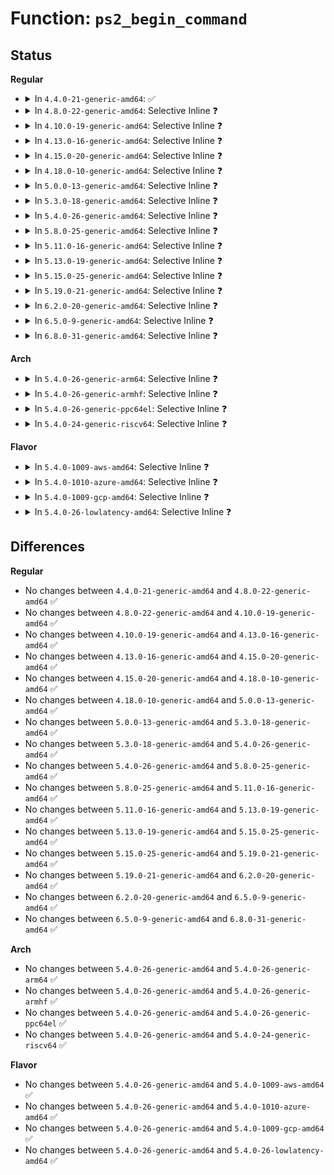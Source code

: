# Function: <code>ps2_begin_command</code>

## Status
<b>Regular</b>
<ul>
<li>
<details>
<summary>In <code>4.4.0-21-generic-amd64</code>: ✅</summary>

```c
void ps2_begin_command(struct ps2dev * ps2dev)
```

```json
{
  "name": "ps2_begin_command",
  "collision_type": "Unique Global",
  "inline_type": "No",
  "funcs": [
    {
      "addr": 18446744071585553968,
      "name": "ps2_begin_command",
      "external": true,
      "loc": "drivers/input/serio/libps2.c:57",
      "file": "drivers/input/serio/libps2.c",
      "inline": "seen, unknown",
      "caller_inline": [],
      "caller_func": [
        "drivers/input/serio/libps2.c:ps2_drain",
        "drivers/input/serio/libps2.c:ps2_command"
      ]
    }
  ],
  "symbols": [
    {
      "addr": 18446744071585553968,
      "name": "ps2_begin_command",
      "section": ".text",
      "bind": "STB_GLOBAL",
      "size": 42
    }
  ]
}
```
</details>
</li>
<li>
<details>
<summary>In <code>4.8.0-22-generic-amd64</code>: Selective Inline ❓</summary>

```c
void ps2_begin_command(struct ps2dev * ps2dev)
```

```json
{
  "name": "ps2_begin_command",
  "collision_type": "Unique Global",
  "inline_type": "Selective",
  "funcs": [
    {
      "addr": 18446744071585950467,
      "name": "ps2_begin_command",
      "external": true,
      "loc": "drivers/input/serio/libps2.c:57",
      "file": "drivers/input/serio/libps2.c",
      "inline": "not declared, inlined",
      "caller_inline": [
        "drivers/input/serio/libps2.c:ps2_command",
        "drivers/input/serio/libps2.c:ps2_drain"
      ],
      "caller_func": []
    }
  ],
  "symbols": [
    {
      "addr": 18446744071585947824,
      "name": "ps2_begin_command",
      "section": ".text",
      "bind": "STB_GLOBAL",
      "size": 40
    }
  ]
}
```
</details>
</li>
<li>
<details>
<summary>In <code>4.10.0-19-generic-amd64</code>: Selective Inline ❓</summary>

```c
void ps2_begin_command(struct ps2dev * ps2dev)
```

```json
{
  "name": "ps2_begin_command",
  "collision_type": "Unique Global",
  "inline_type": "Selective",
  "funcs": [
    {
      "addr": 18446744071586138883,
      "name": "ps2_begin_command",
      "external": true,
      "loc": "drivers/input/serio/libps2.c:57",
      "file": "drivers/input/serio/libps2.c",
      "inline": "not declared, inlined",
      "caller_inline": [
        "drivers/input/serio/libps2.c:ps2_command",
        "drivers/input/serio/libps2.c:ps2_drain"
      ],
      "caller_func": []
    }
  ],
  "symbols": [
    {
      "addr": 18446744071586136272,
      "name": "ps2_begin_command",
      "section": ".text",
      "bind": "STB_GLOBAL",
      "size": 40
    }
  ]
}
```
</details>
</li>
<li>
<details>
<summary>In <code>4.13.0-16-generic-amd64</code>: Selective Inline ❓</summary>

```c
void ps2_begin_command(struct ps2dev * ps2dev)
```

```json
{
  "name": "ps2_begin_command",
  "collision_type": "Unique Global",
  "inline_type": "Selective",
  "funcs": [
    {
      "addr": 18446744071586227827,
      "name": "ps2_begin_command",
      "external": true,
      "loc": "drivers/input/serio/libps2.c:57",
      "file": "drivers/input/serio/libps2.c",
      "inline": "not declared, inlined",
      "caller_inline": [
        "drivers/input/serio/libps2.c:ps2_command",
        "drivers/input/serio/libps2.c:ps2_drain"
      ],
      "caller_func": []
    }
  ],
  "symbols": [
    {
      "addr": 18446744071586225200,
      "name": "ps2_begin_command",
      "section": ".text",
      "bind": "STB_GLOBAL",
      "size": 40
    }
  ]
}
```
</details>
</li>
<li>
<details>
<summary>In <code>4.15.0-20-generic-amd64</code>: Selective Inline ❓</summary>

```c
void ps2_begin_command(struct ps2dev * ps2dev)
```

```json
{
  "name": "ps2_begin_command",
  "collision_type": "Unique Global",
  "inline_type": "Selective",
  "funcs": [
    {
      "addr": 18446744071586691107,
      "name": "ps2_begin_command",
      "external": true,
      "loc": "drivers/input/serio/libps2.c:57",
      "file": "drivers/input/serio/libps2.c",
      "inline": "not declared, inlined",
      "caller_inline": [
        "drivers/input/serio/libps2.c:ps2_command",
        "drivers/input/serio/libps2.c:ps2_drain"
      ],
      "caller_func": []
    }
  ],
  "symbols": [
    {
      "addr": 18446744071586688480,
      "name": "ps2_begin_command",
      "section": ".text",
      "bind": "STB_GLOBAL",
      "size": 40
    }
  ]
}
```
</details>
</li>
<li>
<details>
<summary>In <code>4.18.0-10-generic-amd64</code>: Selective Inline ❓</summary>

```c
void ps2_begin_command(struct ps2dev * ps2dev)
```

```json
{
  "name": "ps2_begin_command",
  "collision_type": "Unique Global",
  "inline_type": "Selective",
  "funcs": [
    {
      "addr": 18446744071586957387,
      "name": "ps2_begin_command",
      "external": true,
      "loc": "drivers/input/serio/libps2.c:105",
      "file": "drivers/input/serio/libps2.c",
      "inline": "not declared, inlined",
      "caller_inline": [
        "drivers/input/serio/libps2.c:ps2_sliced_command",
        "drivers/input/serio/libps2.c:ps2_command",
        "drivers/input/serio/libps2.c:ps2_drain"
      ],
      "caller_func": []
    }
  ],
  "symbols": [
    {
      "addr": 18446744071586953872,
      "name": "ps2_begin_command",
      "section": ".text",
      "bind": "STB_GLOBAL",
      "size": 40
    }
  ]
}
```
</details>
</li>
<li>
<details>
<summary>In <code>5.0.0-13-generic-amd64</code>: Selective Inline ❓</summary>

```c
void ps2_begin_command(struct ps2dev * ps2dev)
```

```json
{
  "name": "ps2_begin_command",
  "collision_type": "Unique Global",
  "inline_type": "Selective",
  "funcs": [
    {
      "addr": 18446744071587118251,
      "name": "ps2_begin_command",
      "external": true,
      "loc": "drivers/input/serio/libps2.c:105",
      "file": "drivers/input/serio/libps2.c",
      "inline": "not declared, inlined",
      "caller_inline": [
        "drivers/input/serio/libps2.c:ps2_sliced_command",
        "drivers/input/serio/libps2.c:ps2_command",
        "drivers/input/serio/libps2.c:ps2_drain"
      ],
      "caller_func": []
    }
  ],
  "symbols": [
    {
      "addr": 18446744071587114736,
      "name": "ps2_begin_command",
      "section": ".text",
      "bind": "STB_GLOBAL",
      "size": 40
    }
  ]
}
```
</details>
</li>
<li>
<details>
<summary>In <code>5.3.0-18-generic-amd64</code>: Selective Inline ❓</summary>

```c
void ps2_begin_command(struct ps2dev * ps2dev)
```

```json
{
  "name": "ps2_begin_command",
  "collision_type": "Unique Global",
  "inline_type": "Selective",
  "funcs": [
    {
      "addr": 18446744071587382891,
      "name": "ps2_begin_command",
      "external": true,
      "loc": "drivers/input/serio/libps2.c:101",
      "file": "drivers/input/serio/libps2.c",
      "inline": "not declared, inlined",
      "caller_inline": [
        "drivers/input/serio/libps2.c:ps2_sliced_command",
        "drivers/input/serio/libps2.c:ps2_command",
        "drivers/input/serio/libps2.c:ps2_drain"
      ],
      "caller_func": []
    }
  ],
  "symbols": [
    {
      "addr": 18446744071587379312,
      "name": "ps2_begin_command",
      "section": ".text",
      "bind": "STB_GLOBAL",
      "size": 40
    }
  ]
}
```
</details>
</li>
<li>
<details>
<summary>In <code>5.4.0-26-generic-amd64</code>: Selective Inline ❓</summary>

```c
void ps2_begin_command(struct ps2dev * ps2dev)
```

```json
{
  "name": "ps2_begin_command",
  "collision_type": "Unique Global",
  "inline_type": "Selective",
  "funcs": [
    {
      "addr": 18446744071587584827,
      "name": "ps2_begin_command",
      "external": true,
      "loc": "drivers/input/serio/libps2.c:101",
      "file": "drivers/input/serio/libps2.c",
      "inline": "not declared, inlined",
      "caller_inline": [
        "drivers/input/serio/libps2.c:ps2_sliced_command",
        "drivers/input/serio/libps2.c:ps2_command",
        "drivers/input/serio/libps2.c:ps2_drain"
      ],
      "caller_func": []
    }
  ],
  "symbols": [
    {
      "addr": 18446744071587581232,
      "name": "ps2_begin_command",
      "section": ".text",
      "bind": "STB_GLOBAL",
      "size": 40
    }
  ]
}
```
</details>
</li>
<li>
<details>
<summary>In <code>5.8.0-25-generic-amd64</code>: Selective Inline ❓</summary>

```c
void ps2_begin_command(struct ps2dev * ps2dev)
```

```json
{
  "name": "ps2_begin_command",
  "collision_type": "Unique Global",
  "inline_type": "Selective",
  "funcs": [
    {
      "addr": 18446744071588446284,
      "name": "ps2_begin_command",
      "external": true,
      "loc": "drivers/input/serio/libps2.c:101",
      "file": "drivers/input/serio/libps2.c",
      "inline": "not declared, inlined",
      "caller_inline": [
        "drivers/input/serio/libps2.c:ps2_sliced_command",
        "drivers/input/serio/libps2.c:ps2_command",
        "drivers/input/serio/libps2.c:ps2_drain"
      ],
      "caller_func": []
    }
  ],
  "symbols": [
    {
      "addr": 18446744071588442688,
      "name": "ps2_begin_command",
      "section": ".text",
      "bind": "STB_GLOBAL",
      "size": 40
    }
  ]
}
```
</details>
</li>
<li>
<details>
<summary>In <code>5.11.0-16-generic-amd64</code>: Selective Inline ❓</summary>

```c
void ps2_begin_command(struct ps2dev * ps2dev)
```

```json
{
  "name": "ps2_begin_command",
  "collision_type": "Unique Global",
  "inline_type": "Selective",
  "funcs": [
    {
      "addr": 18446744071588476252,
      "name": "ps2_begin_command",
      "external": true,
      "loc": "drivers/input/serio/libps2.c:101",
      "file": "drivers/input/serio/libps2.c",
      "inline": "not declared, inlined",
      "caller_inline": [
        "drivers/input/serio/libps2.c:ps2_sliced_command",
        "drivers/input/serio/libps2.c:ps2_command",
        "drivers/input/serio/libps2.c:ps2_drain"
      ],
      "caller_func": []
    }
  ],
  "symbols": [
    {
      "addr": 18446744071588472672,
      "name": "ps2_begin_command",
      "section": ".text",
      "bind": "STB_GLOBAL",
      "size": 40
    }
  ]
}
```
</details>
</li>
<li>
<details>
<summary>In <code>5.13.0-19-generic-amd64</code>: Selective Inline ❓</summary>

```c
void ps2_begin_command(struct ps2dev * ps2dev)
```

```json
{
  "name": "ps2_begin_command",
  "collision_type": "Unique Global",
  "inline_type": "Selective",
  "funcs": [
    {
      "addr": 18446744071588358364,
      "name": "ps2_begin_command",
      "external": true,
      "loc": "drivers/input/serio/libps2.c:101",
      "file": "drivers/input/serio/libps2.c",
      "inline": "not declared, inlined",
      "caller_inline": [
        "drivers/input/serio/libps2.c:ps2_sliced_command",
        "drivers/input/serio/libps2.c:ps2_command",
        "drivers/input/serio/libps2.c:ps2_drain"
      ],
      "caller_func": []
    }
  ],
  "symbols": [
    {
      "addr": 18446744071588354880,
      "name": "ps2_begin_command",
      "section": ".text",
      "bind": "STB_GLOBAL",
      "size": 40
    }
  ]
}
```
</details>
</li>
<li>
<details>
<summary>In <code>5.15.0-25-generic-amd64</code>: Selective Inline ❓</summary>

```c
void ps2_begin_command(struct ps2dev * ps2dev)
```

```json
{
  "name": "ps2_begin_command",
  "collision_type": "Unique Global",
  "inline_type": "Selective",
  "funcs": [
    {
      "addr": 18446744071589021996,
      "name": "ps2_begin_command",
      "external": true,
      "loc": "drivers/input/serio/libps2.c:101",
      "file": "drivers/input/serio/libps2.c",
      "inline": "not declared, inlined",
      "caller_inline": [
        "drivers/input/serio/libps2.c:ps2_sliced_command",
        "drivers/input/serio/libps2.c:ps2_command",
        "drivers/input/serio/libps2.c:ps2_drain"
      ],
      "caller_func": []
    }
  ],
  "symbols": [
    {
      "addr": 18446744071589018304,
      "name": "ps2_begin_command",
      "section": ".text",
      "bind": "STB_GLOBAL",
      "size": 40
    }
  ]
}
```
</details>
</li>
<li>
<details>
<summary>In <code>5.19.0-21-generic-amd64</code>: Selective Inline ❓</summary>

```c
void ps2_begin_command(struct ps2dev * ps2dev)
```

```json
{
  "name": "ps2_begin_command",
  "collision_type": "Unique Global",
  "inline_type": "Selective",
  "funcs": [
    {
      "addr": 18446744071590460108,
      "name": "ps2_begin_command",
      "external": true,
      "loc": "drivers/input/serio/libps2.c:101",
      "file": "drivers/input/serio/libps2.c",
      "inline": "not declared, inlined",
      "caller_inline": [
        "drivers/input/serio/libps2.c:ps2_sliced_command",
        "drivers/input/serio/libps2.c:ps2_command",
        "drivers/input/serio/libps2.c:ps2_drain"
      ],
      "caller_func": []
    }
  ],
  "symbols": [
    {
      "addr": 18446744071590457392,
      "name": "ps2_begin_command",
      "section": ".text",
      "bind": "STB_GLOBAL",
      "size": 48
    }
  ]
}
```
</details>
</li>
<li>
<details>
<summary>In <code>6.2.0-20-generic-amd64</code>: Selective Inline ❓</summary>

```c
void ps2_begin_command(struct ps2dev * ps2dev)
```

```json
{
  "name": "ps2_begin_command",
  "collision_type": "Unique Global",
  "inline_type": "Selective",
  "funcs": [
    {
      "addr": 18446744071592102492,
      "name": "ps2_begin_command",
      "external": true,
      "loc": "drivers/input/serio/libps2.c:102",
      "file": "drivers/input/serio/libps2.c",
      "inline": "not declared, inlined",
      "caller_inline": [
        "drivers/input/serio/libps2.c:ps2_sliced_command",
        "drivers/input/serio/libps2.c:ps2_command",
        "drivers/input/serio/libps2.c:ps2_drain"
      ],
      "caller_func": []
    }
  ],
  "symbols": [
    {
      "addr": 18446744071592099632,
      "name": "ps2_begin_command",
      "section": ".text",
      "bind": "STB_GLOBAL",
      "size": 48
    }
  ]
}
```
</details>
</li>
<li>
<details>
<summary>In <code>6.5.0-9-generic-amd64</code>: Selective Inline ❓</summary>

```c
void ps2_begin_command(struct ps2dev * ps2dev)
```

```json
{
  "name": "ps2_begin_command",
  "collision_type": "Unique Global",
  "inline_type": "Selective",
  "funcs": [
    {
      "addr": 18446744071592526220,
      "name": "ps2_begin_command",
      "external": true,
      "loc": "drivers/input/serio/libps2.c:129",
      "file": "drivers/input/serio/libps2.c",
      "inline": "not declared, inlined",
      "caller_inline": [
        "drivers/input/serio/libps2.c:ps2_sliced_command",
        "drivers/input/serio/libps2.c:ps2_command",
        "drivers/input/serio/libps2.c:ps2_drain"
      ],
      "caller_func": []
    }
  ],
  "symbols": [
    {
      "addr": 18446744071592523280,
      "name": "ps2_begin_command",
      "section": ".text",
      "bind": "STB_GLOBAL",
      "size": 48
    }
  ]
}
```
</details>
</li>
<li>
<details>
<summary>In <code>6.8.0-31-generic-amd64</code>: Selective Inline ❓</summary>

```c
void ps2_begin_command(struct ps2dev * ps2dev)
```

```json
{
  "name": "ps2_begin_command",
  "collision_type": "Unique Global",
  "inline_type": "Selective",
  "funcs": [
    {
      "addr": 18446744071593270812,
      "name": "ps2_begin_command",
      "external": true,
      "loc": "drivers/input/serio/libps2.c:129",
      "file": "drivers/input/serio/libps2.c",
      "inline": "not declared, inlined",
      "caller_inline": [
        "drivers/input/serio/libps2.c:ps2_sliced_command",
        "drivers/input/serio/libps2.c:ps2_command",
        "drivers/input/serio/libps2.c:ps2_drain"
      ],
      "caller_func": []
    }
  ],
  "symbols": [
    {
      "addr": 18446744071593267872,
      "name": "ps2_begin_command",
      "section": ".text",
      "bind": "STB_GLOBAL",
      "size": 48
    }
  ]
}
```
</details>
</li>
</ul>
<b>Arch</b>
<ul>
<li>
<details>
<summary>In <code>5.4.0-26-generic-arm64</code>: Selective Inline ❓</summary>

```c
void ps2_begin_command(struct ps2dev * ps2dev)
```

```json
{
  "name": "ps2_begin_command",
  "collision_type": "Unique Global",
  "inline_type": "Selective",
  "funcs": [
    {
      "addr": 18446603336500726152,
      "name": "ps2_begin_command",
      "external": true,
      "loc": "drivers/input/serio/libps2.c:101",
      "file": "drivers/input/serio/libps2.c",
      "inline": "not declared, inlined",
      "caller_inline": [
        "drivers/input/serio/libps2.c:ps2_sliced_command",
        "drivers/input/serio/libps2.c:ps2_command",
        "drivers/input/serio/libps2.c:ps2_drain"
      ],
      "caller_func": []
    }
  ],
  "symbols": [
    {
      "addr": 18446603336500722008,
      "name": "ps2_begin_command",
      "section": ".text",
      "bind": "STB_GLOBAL",
      "size": 56
    }
  ]
}
```
</details>
</li>
<li>
<details>
<summary>In <code>5.4.0-26-generic-armhf</code>: Selective Inline ❓</summary>

```c
void ps2_begin_command(struct ps2dev * ps2dev)
```

```json
{
  "name": "ps2_begin_command",
  "collision_type": "Unique Global",
  "inline_type": "Selective",
  "funcs": [
    {
      "addr": 3233248332,
      "name": "ps2_begin_command",
      "external": true,
      "loc": "drivers/input/serio/libps2.c:101",
      "file": "drivers/input/serio/libps2.c",
      "inline": "not declared, inlined",
      "caller_inline": [
        "drivers/input/serio/libps2.c:ps2_sliced_command",
        "drivers/input/serio/libps2.c:ps2_command",
        "drivers/input/serio/libps2.c:ps2_drain"
      ],
      "caller_func": []
    }
  ],
  "symbols": [
    {
      "addr": 3233246176,
      "name": "ps2_begin_command",
      "section": ".text",
      "bind": "STB_GLOBAL",
      "size": 48
    }
  ]
}
```
</details>
</li>
<li>
<details>
<summary>In <code>5.4.0-26-generic-ppc64el</code>: Selective Inline ❓</summary>

```c
void ps2_begin_command(struct ps2dev * ps2dev)
```

```json
{
  "name": "ps2_begin_command",
  "collision_type": "Unique Global",
  "inline_type": "Selective",
  "funcs": [
    {
      "addr": 13835058055294171172,
      "name": "ps2_begin_command",
      "external": true,
      "loc": "drivers/input/serio/libps2.c:101",
      "file": "drivers/input/serio/libps2.c",
      "inline": "not declared, inlined",
      "caller_inline": [
        "drivers/input/serio/libps2.c:ps2_sliced_command",
        "drivers/input/serio/libps2.c:ps2_command",
        "drivers/input/serio/libps2.c:ps2_drain"
      ],
      "caller_func": []
    }
  ],
  "symbols": [
    {
      "addr": 13835058055294165952,
      "name": "ps2_begin_command",
      "section": ".text",
      "bind": "STB_GLOBAL",
      "size": 108
    }
  ]
}
```
</details>
</li>
<li>
<details>
<summary>In <code>5.4.0-24-generic-riscv64</code>: Selective Inline ❓</summary>

```c
void ps2_begin_command(struct ps2dev * ps2dev)
```

```json
{
  "name": "ps2_begin_command",
  "collision_type": "Unique Global",
  "inline_type": "Selective",
  "funcs": [
    {
      "addr": 18446743936277571830,
      "name": "ps2_begin_command",
      "external": true,
      "loc": "drivers/input/serio/libps2.c:101",
      "file": "drivers/input/serio/libps2.c",
      "inline": "not declared, inlined",
      "caller_inline": [
        "drivers/input/serio/libps2.c:ps2_sliced_command",
        "drivers/input/serio/libps2.c:ps2_command",
        "drivers/input/serio/libps2.c:ps2_drain"
      ],
      "caller_func": []
    }
  ],
  "symbols": [
    {
      "addr": 18446743936277568502,
      "name": "ps2_begin_command",
      "section": ".text",
      "bind": "STB_GLOBAL",
      "size": 70
    }
  ]
}
```
</details>
</li>
</ul>
<b>Flavor</b>
<ul>
<li>
<details>
<summary>In <code>5.4.0-1009-aws-amd64</code>: Selective Inline ❓</summary>

```c
void ps2_begin_command(struct ps2dev * ps2dev)
```

```json
{
  "name": "ps2_begin_command",
  "collision_type": "Unique Global",
  "inline_type": "Selective",
  "funcs": [
    {
      "addr": 18446744071587277643,
      "name": "ps2_begin_command",
      "external": true,
      "loc": "drivers/input/serio/libps2.c:101",
      "file": "drivers/input/serio/libps2.c",
      "inline": "not declared, inlined",
      "caller_inline": [
        "drivers/input/serio/libps2.c:ps2_sliced_command",
        "drivers/input/serio/libps2.c:ps2_command",
        "drivers/input/serio/libps2.c:ps2_drain"
      ],
      "caller_func": []
    }
  ],
  "symbols": [
    {
      "addr": 18446744071587274048,
      "name": "ps2_begin_command",
      "section": ".text",
      "bind": "STB_GLOBAL",
      "size": 40
    }
  ]
}
```
</details>
</li>
<li>
<details>
<summary>In <code>5.4.0-1010-azure-amd64</code>: Selective Inline ❓</summary>

```c
void ps2_begin_command(struct ps2dev * ps2dev)
```

```json
{
  "name": "ps2_begin_command",
  "collision_type": "Unique Global",
  "inline_type": "Selective",
  "funcs": [
    {
      "addr": 18446744071587046075,
      "name": "ps2_begin_command",
      "external": true,
      "loc": "drivers/input/serio/libps2.c:101",
      "file": "drivers/input/serio/libps2.c",
      "inline": "not declared, inlined",
      "caller_inline": [
        "drivers/input/serio/libps2.c:ps2_sliced_command",
        "drivers/input/serio/libps2.c:ps2_command",
        "drivers/input/serio/libps2.c:ps2_drain"
      ],
      "caller_func": []
    }
  ],
  "symbols": [
    {
      "addr": 18446744071587042528,
      "name": "ps2_begin_command",
      "section": ".text",
      "bind": "STB_GLOBAL",
      "size": 40
    }
  ]
}
```
</details>
</li>
<li>
<details>
<summary>In <code>5.4.0-1009-gcp-amd64</code>: Selective Inline ❓</summary>

```c
void ps2_begin_command(struct ps2dev * ps2dev)
```

```json
{
  "name": "ps2_begin_command",
  "collision_type": "Unique Global",
  "inline_type": "Selective",
  "funcs": [
    {
      "addr": 18446744071587536075,
      "name": "ps2_begin_command",
      "external": true,
      "loc": "drivers/input/serio/libps2.c:101",
      "file": "drivers/input/serio/libps2.c",
      "inline": "not declared, inlined",
      "caller_inline": [
        "drivers/input/serio/libps2.c:ps2_sliced_command",
        "drivers/input/serio/libps2.c:ps2_command",
        "drivers/input/serio/libps2.c:ps2_drain"
      ],
      "caller_func": []
    }
  ],
  "symbols": [
    {
      "addr": 18446744071587532480,
      "name": "ps2_begin_command",
      "section": ".text",
      "bind": "STB_GLOBAL",
      "size": 40
    }
  ]
}
```
</details>
</li>
<li>
<details>
<summary>In <code>5.4.0-26-lowlatency-amd64</code>: Selective Inline ❓</summary>

```c
void ps2_begin_command(struct ps2dev * ps2dev)
```

```json
{
  "name": "ps2_begin_command",
  "collision_type": "Unique Global",
  "inline_type": "Selective",
  "funcs": [
    {
      "addr": 18446744071587646395,
      "name": "ps2_begin_command",
      "external": true,
      "loc": "drivers/input/serio/libps2.c:101",
      "file": "drivers/input/serio/libps2.c",
      "inline": "not declared, inlined",
      "caller_inline": [
        "drivers/input/serio/libps2.c:ps2_sliced_command",
        "drivers/input/serio/libps2.c:ps2_command",
        "drivers/input/serio/libps2.c:ps2_drain"
      ],
      "caller_func": []
    }
  ],
  "symbols": [
    {
      "addr": 18446744071587644288,
      "name": "ps2_begin_command",
      "section": ".text",
      "bind": "STB_GLOBAL",
      "size": 40
    }
  ]
}
```
</details>
</li>
</ul>

## Differences
<b>Regular</b>
<ul>
<li>
No changes between <code>4.4.0-21-generic-amd64</code> and <code>4.8.0-22-generic-amd64</code> ✅
</li>
<li>
No changes between <code>4.8.0-22-generic-amd64</code> and <code>4.10.0-19-generic-amd64</code> ✅
</li>
<li>
No changes between <code>4.10.0-19-generic-amd64</code> and <code>4.13.0-16-generic-amd64</code> ✅
</li>
<li>
No changes between <code>4.13.0-16-generic-amd64</code> and <code>4.15.0-20-generic-amd64</code> ✅
</li>
<li>
No changes between <code>4.15.0-20-generic-amd64</code> and <code>4.18.0-10-generic-amd64</code> ✅
</li>
<li>
No changes between <code>4.18.0-10-generic-amd64</code> and <code>5.0.0-13-generic-amd64</code> ✅
</li>
<li>
No changes between <code>5.0.0-13-generic-amd64</code> and <code>5.3.0-18-generic-amd64</code> ✅
</li>
<li>
No changes between <code>5.3.0-18-generic-amd64</code> and <code>5.4.0-26-generic-amd64</code> ✅
</li>
<li>
No changes between <code>5.4.0-26-generic-amd64</code> and <code>5.8.0-25-generic-amd64</code> ✅
</li>
<li>
No changes between <code>5.8.0-25-generic-amd64</code> and <code>5.11.0-16-generic-amd64</code> ✅
</li>
<li>
No changes between <code>5.11.0-16-generic-amd64</code> and <code>5.13.0-19-generic-amd64</code> ✅
</li>
<li>
No changes between <code>5.13.0-19-generic-amd64</code> and <code>5.15.0-25-generic-amd64</code> ✅
</li>
<li>
No changes between <code>5.15.0-25-generic-amd64</code> and <code>5.19.0-21-generic-amd64</code> ✅
</li>
<li>
No changes between <code>5.19.0-21-generic-amd64</code> and <code>6.2.0-20-generic-amd64</code> ✅
</li>
<li>
No changes between <code>6.2.0-20-generic-amd64</code> and <code>6.5.0-9-generic-amd64</code> ✅
</li>
<li>
No changes between <code>6.5.0-9-generic-amd64</code> and <code>6.8.0-31-generic-amd64</code> ✅
</li>
</ul>
<b>Arch</b>
<ul>
<li>
No changes between <code>5.4.0-26-generic-amd64</code> and <code>5.4.0-26-generic-arm64</code> ✅
</li>
<li>
No changes between <code>5.4.0-26-generic-amd64</code> and <code>5.4.0-26-generic-armhf</code> ✅
</li>
<li>
No changes between <code>5.4.0-26-generic-amd64</code> and <code>5.4.0-26-generic-ppc64el</code> ✅
</li>
<li>
No changes between <code>5.4.0-26-generic-amd64</code> and <code>5.4.0-24-generic-riscv64</code> ✅
</li>
</ul>
<b>Flavor</b>
<ul>
<li>
No changes between <code>5.4.0-26-generic-amd64</code> and <code>5.4.0-1009-aws-amd64</code> ✅
</li>
<li>
No changes between <code>5.4.0-26-generic-amd64</code> and <code>5.4.0-1010-azure-amd64</code> ✅
</li>
<li>
No changes between <code>5.4.0-26-generic-amd64</code> and <code>5.4.0-1009-gcp-amd64</code> ✅
</li>
<li>
No changes between <code>5.4.0-26-generic-amd64</code> and <code>5.4.0-26-lowlatency-amd64</code> ✅
</li>
</ul>
